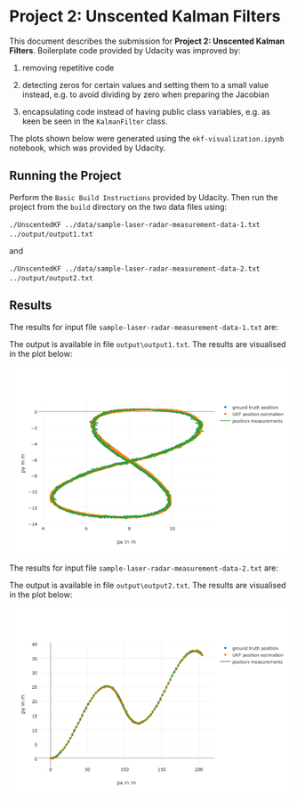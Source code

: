 # Project 2: Unscented Kalman Filters
This document describes the submission for **Project 2: Unscented Kalman Filters**. Boilerplate code provided by Udacity was improved by:

1. removing repetitive code

2. detecting zeros for certain values and setting them to a small value instead, e.g. to avoid dividing by zero when preparing the Jacobian

3. encapsulating code instead of having public class variables, e.g. as keen be seen in the `KalmanFilter` class.

The plots shown below were generated using the `ekf-visualization.ipynb` notebook, which was provided by Udacity.

## Running the Project
Perform the `Basic Build Instructions` provided by Udacity. Then run the project from the `build` directory on the two data files using:

`./UnscentedKF ../data/sample-laser-radar-measurement-data-1.txt ../output/output1.txt`

and

`./UnscentedKF ../data/sample-laser-radar-measurement-data-2.txt ../output/output2.txt`

## Results
The results for input file `sample-laser-radar-measurement-data-1.txt` are:


The output is available in file `output\output1.txt`. The results are visualised in the plot below:

![image1]

The results for input file `sample-laser-radar-measurement-data-2.txt` are:

The output is available in file `output\output2.txt`. The results are visualised in the plot below:

![image2]

[//]: # (Image References)

[image1]: output/output1.png "Output1.txt visualisation"
[image2]: output/output2.png "Output2.txt visualisation"